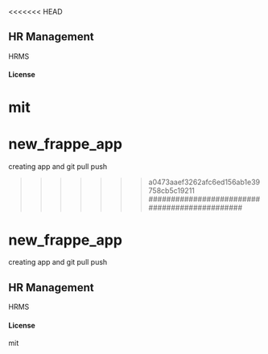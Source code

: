 <<<<<<< HEAD
## HR Management

HRMS

#### License

mit
=======
# new_frappe_app
creating app and git pull push
>>>>>>> a0473aaef3262afc6ed156ab1e39758cb5c19211
##############################################
# new_frappe_app
creating app and git pull push

## HR Management

HRMS

#### License

mit

